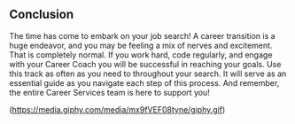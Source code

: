 ## Conclusion

The time has come to embark on your job search! A career transition is a huge endeavor, and you may be feeling a mix of nerves and excitement. That is completely normal. If you work hard, code regularly, and engage with your Career Coach you will be successful in reaching your goals. Use this track as often as you need to throughout your search. It will serve as an essential guide as you navigate each step of this process. And remember, the entire Career Services team is here to support you!

(https://media.giphy.com/media/mx9fVEF08tyne/giphy.gif)
